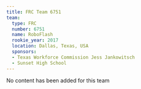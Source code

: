 ```yaml
---
title: FRC Team 6751
team:
  type: FRC
  number: 6751
  name: RoboFlash
  rookie_year: 2017
  location: Dallas, Texas, USA
  sponsors:
  - Texas Workforce Commission Jess Jankowitsch
  - Sunset High School
---
```


No content has been added for this team